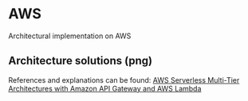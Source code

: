 # AWS
Architectural implementation on AWS

## Architecture solutions (png)

References and explanations can be found: [AWS Serverless Multi-Tier Architectures with Amazon API Gateway and AWS Lambda](https://docs.aws.amazon.com/whitepapers/latest/serverless-multi-tier-architectures-api-gateway-lambda/welcome.html)
